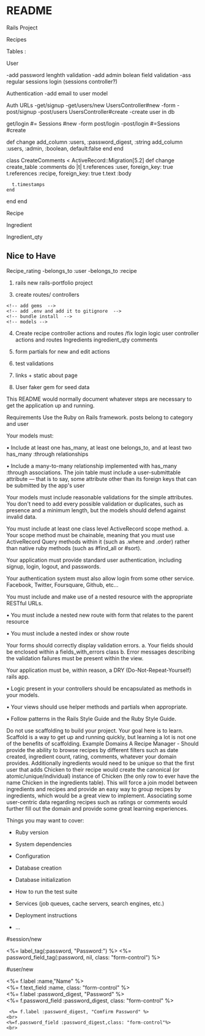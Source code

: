 # README

Rails Project 

Recipes 

Tables : 

User
<!-- -has_many :recipes  -->
<!-- -has_many :ingredients, through: :recipes  -->
<!-- -(has_many :recipes, through: :recipe_rating) -->
<!-- -has_many :ingredients -->
<!-- -has_many :recipe_ratings  -->
<!-- -has_many :comments  -->
<!-- -validates : name, password -->
<!-- -has_secure_password -->
-add password lenghth validation 
-add admin bolean field validation 
-ass regular sessions login (sessions controller?)

Authentication 
-add email to user model 

Auth URLs
-get/signup 
-get/users/new   UsersController#new 
        -form 
-post/signup
-post/users UsersController#create 
        -create user in db 


get/login #= Sessions #new 
-form
post/login
-post/login #=Sessions #create


  def change
    add_column :users, :password_digest, :string
    add_column :users, :admin, :boolean, default:false
  end
end


class CreateComments < ActiveRecord::Migration[5.2]
  def change
    create_table :comments do |t|
      t.references :user, foreign_key: true
      t.references :recipe, foreign_key: true
      t.text :body

      t.timestamps
    end
  end
end



Recipe 
<!-- -belongs_to :user  -->
<!-- -has_many :ingredient_qty
-has_many :Ingredients
-validates :name, uniqueness: true
-validates :name, presence: true -->
<!-- -has_many :comments -->


Ingredient 
<!-- -has_many :recipes, through: :ingredient_qty 
-has_many :ingredient_qty -->

Ingredient_qty 
<!-- -belongs to :recipe 
-belongs to :ingredient  -->



Nice to Have 
-------------------------------------
<!-- Comments 
-belongs to :recipe 
-belongs to :user  -->

Recipe_rating
-belongs_to :user
-belongs_to :recipe
1. rails new rails-portfolio project
<!-- 2. create tables  -->
3. create routes/ controllers 
<!-- 3. omniauth  -->
    <!-- add gems  -->
    <!-- add .env and add it to gitignore  -->
    <!-- bundle install  -->
    <!-- models -->
4. Create recipe controller actions and routes /fix login logic 
    user controller actions and routes
    Ingredients 
    ingredient_qty 
    comments 

5. form partials for new and edit actions 
6. test validations 
7. links + static about page 
8. User faker gem for seed data 











This README would normally document whatever steps are necessary to get the
application up and running.

Requirements
Use the Ruby on Rails framework.
posts belong to category and user 



Your models must:

• Include at least one has_many, at least one belongs_to, and at least two has_many :through relationships

• Include a many-to-many relationship implemented with has_many :through associations. The join table must include a user-submittable attribute — that is to say, some attribute other than its foreign keys that can be submitted by the app's user

Your models must include reasonable validations for the simple attributes. You don't need to add every possible validation or duplicates, such as presence and a minimum length, but the models should defend against invalid data.

You must include at least one class level ActiveRecord scope method. a. Your scope method must be chainable, meaning that you must use ActiveRecord Query methods within it (such as .where and .order) rather than native ruby methods (such as #find_all or #sort).

Your application must provide standard user authentication, including signup, login, logout, and passwords.

Your authentication system must also allow login from some other service. Facebook, Twitter, Foursquare, Github, etc...

You must include and make use of a nested resource with the appropriate RESTful URLs.

• You must include a nested new route with form that relates to the parent resource

• You must include a nested index or show route

Your forms should correctly display validation errors. a. Your fields should be enclosed within a fields_with_errors class b. Error messages describing the validation failures must be present within the view.

Your application must be, within reason, a DRY (Do-Not-Repeat-Yourself) rails app.

• Logic present in your controllers should be encapsulated as methods in your models.

• Your views should use helper methods and partials when appropriate.

• Follow patterns in the Rails Style Guide and the Ruby Style Guide.

Do not use scaffolding to build your project. Your goal here is to learn. Scaffold is a way to get up and running quickly, but learning a lot is not one of the benefits of scaffolding.
Example Domains
A Recipe Manager - Should provide the ability to browse recipes by different filters such as date created, ingredient count, rating, comments, whatever your domain provides. Additionally ingredients would need to be unique so that the first user that adds Chicken to their recipe would create the canonical (or atomic/unique/individual) instance of Chicken (the only row to ever have the name Chicken in the ingredients table). This will force a join model between ingredients and recipes and provide an easy way to group recipes by ingredients, which would be a great view to implement. Associating some user-centric data regarding recipes such as ratings or comments would further fill out the domain and provide some great learning experiences.

Things you may want to cover:

* Ruby version

* System dependencies

* Configuration

* Database creation

* Database initialization

* How to run the test suite

* Services (job queues, cache servers, search engines, etc.)

* Deployment instructions

* ...

#session/new
 <div class="form-group">	
    <%= label_tag(:password, "Password:") %>	
    <%= password_field_tag(:password, nil, class: "form-control") %>	
  </div>	


#user/new

  <div class="form-group">	
    <%= f.label :name,"Name" %>	
    <br>	
    <%= f.text_field :name, class: "form-control" %>	
   </div>	



   <div class="form-group">	
    <%= f.label :password_digest, "Password" %>	
    <br>	
    <%= f.password_field :password_digest, class: "form-control" %>	
  </div>	

   <div class="form-group">

     <%= f.label :password_digest, "Comfirm Password" %>	
    <br>	
    <%=f.password_field :password_digest,class: "form-control"%>
    <br>
   </div> 